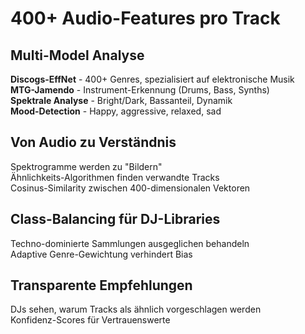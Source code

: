 # 400+ Audio-Features pro Track

## Multi-Model Analyse
**Discogs-EffNet** - 400+ Genres, spezialisiert auf elektronische Musik  
**MTG-Jamendo** - Instrument-Erkennung (Drums, Bass, Synths)  
**Spektrale Analyse** - Bright/Dark, Bassanteil, Dynamik  
**Mood-Detection** - Happy, aggressive, relaxed, sad

## Von Audio zu Verständnis
Spektrogramme werden zu "Bildern"  
Ähnlichkeits-Algorithmen finden verwandte Tracks  
Cosinus-Similarity zwischen 400-dimensionalen Vektoren

## Class-Balancing für DJ-Libraries
Techno-dominierte Sammlungen ausgeglichen behandeln  
Adaptive Genre-Gewichtung verhindert Bias

## Transparente Empfehlungen
DJs sehen, warum Tracks als ähnlich vorgeschlagen werden  
Konfidenz-Scores für Vertrauenswerte 